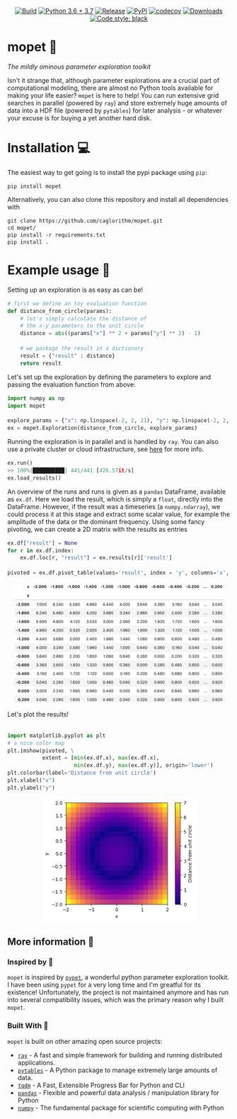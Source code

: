 <p align="center">
  <a href="https://travis-ci.org/neurolib-dev/neurolib">
  	<img alt="Build" src="https://travis-ci.org/caglorithm/mopet.svg?branch=master"></a>
  
  <a href="https://www.python.org/downloads/release">
  	<img alt="Python 3.6 + 3.7" src="https://img.shields.io/badge/python-3.6 + 3.7-blue.svg"></a>
    
  <a href="https://github.com/caglorithm/mopet/releases">
  	<img alt="Release" src="https://img.shields.io/github/v/release/caglorithm/mopet"></a>
  
  <a href="https://pypi.org/project/mopet/">
  	<img alt="PyPI" src="https://img.shields.io/pypi/v/mopet"></a>
  
  <a href="https://codecov.io/gh/caglorithm/mopet">
  	<img alt="codecov" src="https://codecov.io/gh/caglorithm/mopet/branch/master/graph/badge.svg"></a>
  
  <a href="https://pepy.tech/project/mopet">
  	<img alt="Downloads" src="https://pepy.tech/badge/mopet"></a>
  
  <a href="https://github.com/psf/black">
  	<img alt="Code style: black" src="https://img.shields.io/badge/code%20style-black-000000.svg"></a>
  
</p>


# mopet 🛵
*The mildly ominous parameter exploration toolkit*

Isn't it strange that, although parameter explorations are a crucial part of computational modeling, there are almost no Python tools available for making your life easier? 
`mopet` is here to help! You can run extensive grid searches in parallel (powered by `ray`) and store extremely huge amounts of data into a HDF file (powered by `pytables`) for later analysis - or whatever your excuse is for buying a yet another hard disk. 

# Installation 💻
The easiest way to get going is to install the pypi package using `pip`:

```
pip install mopet
```
Alternatively, you can also clone this repository and install all dependencies with

```
git clone https://github.com/caglorithm/mopet.git
cd mopet/
pip install -r requirements.txt
pip install .
```

# Example usage 🐝
Setting up an exploration is as easy as can be!

```python
# first we define an toy evaluation function
def distance_from_circle(params):
	# let's simply calculate the distance of 
	# the x-y parameters to the unit circle
    distance = abs((params["x"] ** 2 + params["y"] ** 2) - 1)
    
    # we package the result in a dictionary
    result = {"result" : distance}
    return result

``` 

Let's set up the exploration by defining the parameters to explore and passing the evaluation function from above:

```python
import numpy as np
import mopet

explore_params = {"x": np.linspace(-2, 2, 21), "y": np.linspace(-2, 2, 21)}
ex = mopet.Exploration(distance_from_circle, explore_params)
```

Running the exploration is in parallel and is handled by `ray`. You can also use a private cluster or cloud infrastructure, see [here](https://ray.readthedocs.io/en/latest/autoscaling.html) for more info.

```python
ex.run()
>> 100%|██████████| 441/441 [426.57it/s]
ex.load_results()
```

An overview of the runs and runs is given as a `pandas` DataFrame, available as `ex.df`. Here we load the result, which is simply a `float`, directly into the DataFrame. However, if the result was a timeseries (a `numpy.ndarray`), we could process it at this stage and extract some scalar value, for example the amplitude of the data or the dominant frequency. Using some fancy pivoting, we can create a 2D matrix with the results as entries


```python
ex.df["result"] = None
for r in ex.df.index:
    ex.df.loc[r, "result"] = ex.results[r]['result']
    
pivoted = ex.df.pivot_table(values='result', index = 'y', columns='x', aggfunc='first')
```
<p align="center">
  <img src="https://github.com/caglorithm/mopet/raw/master/resources/pandas_pivot_table.png", width="480">
</p>

Let's plot the results!

```python

import matplotlib.pyplot as plt
# a nice color map
plt.imshow(pivoted, \
           extent = [min(ex.df.x), max(ex.df.x),
                     min(ex.df.y), max(ex.df.y)], origin='lower')
plt.colorbar(label='Distance from unit circle')
plt.xlabel("x")
plt.ylabel("y")
```

<p align="center">
  <img src="https://github.com/caglorithm/mopet/raw/master/resources/unit_circle.png", width="350">
</p>

## More information 📓

### Inspired by 🤔

`mopet` is inspired by [`pypet`](https://github.com/SmokinCaterpillar/pypet), a wonderful python parameter exploration toolkit. I have been using `pypet` for a very long time and I'm greatful for its existence! Unfortunately, the project is not maintained anymore and has run into several compatibility issues, which was the primary reason why I built `mopet`. 

### Built With 💞

`mopet` is built on other amazing open source projects:

* [`ray`](https://github.com/ray-project/ray) - A fast and simple framework for building and running distributed applications.
* [`pytables`](https://github.com/PyTables/PyTables) - A Python package to manage extremely large amounts of data.
* [`tqdm`](https://github.com/tqdm/tqdm) - A Fast, Extensible Progress Bar for Python and CLI
* [`pandas`](https://github.com/pandas-dev/pandas) - Flexible and powerful data analysis / manipulation library for Python
* [`numpy`](https://github.com/numpy/numpy) - The fundamental package for scientific computing with Python
